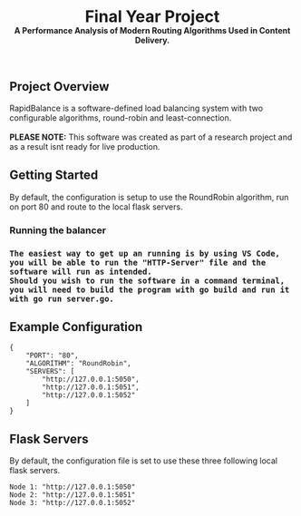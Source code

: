 <h1 align="center" style="margin-bottom:-15px;">Final Year Project</h1>
<p align="center" style="font-weight: bold">A Performance Analysis of Modern Routing Algorithms Used in Content Delivery.</p>
<br>
<h2>Project Overview</h2>
<p>
RapidBalance is a software-defined load balancing system with two configurable algorithms, round-robin and least-connection.<br>
    <br>
    <b>PLEASE NOTE:</b> This software was created as part of a research project and as a result isnt ready for live production.
</p>

<h2>Getting Started</h2>

By default, the configuration is setup to use the RoundRobin algorithm, run on port 80 and route to the local flask servers. 


<h3>Running the balancer<h3>

    The easiest way to get up an running is by using VS Code, you will be able to run the "HTTP-Server" file and the software will run as intended.
    Should you wish to run the software in a command terminal, you will need to build the program with go build and run it with go run server.go.

<h2>Example Configuration</h2>

```
{
    "PORT": "80",
    "ALGORITHM": "RoundRobin",
    "SERVERS": [
        "http://127.0.0.1:5050",
        "http://127.0.0.1:5051",
        "http://127.0.0.1:5052"
    ]
}
```

<h2>Flask Servers</h2>

By default, the configuration file is set to use these three following local flask servers.

```
Node 1: "http://127.0.0.1:5050"
Node 2: "http://127.0.0.1:5051"
Node 3: "http://127.0.0.1:5052"
```
